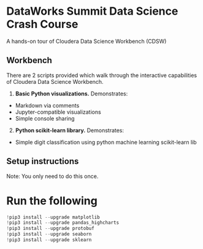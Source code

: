 # DataWorks Summit Data Science Crash Course
A hands-on tour of Cloudera Data Science Workbench (CDSW)

## Workbench
There are 2 scripts provided which walk through the interactive capabilities of Cloudera Data Science Workbench.

1. **Basic Python visualizations.** Demonstrates:
  - Markdown via comments
  - Jupyter-compatible visualizations
  - Simple console sharing
2. **Python scikit-learn library.** Demonstrates:
  - Simple digit classification using python machine learning scikit-learn lib

## Setup instructions
Note: You only need to do this once.

# Run the following
```Python
!pip3 install --upgrade matplotlib
!pip3 install --upgrade pandas_highcharts
!pip3 install --upgrade protobuf
!pip3 install --upgrade seaborn
!pip3 install --upgrade sklearn
```
